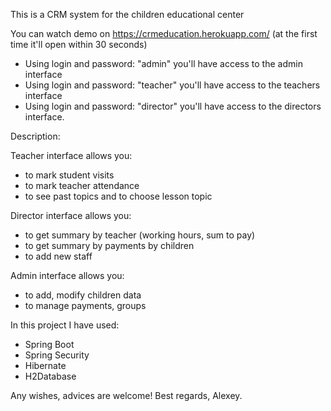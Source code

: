 This is a CRM system for the children educational center 

You can watch demo on https://crmeducation.herokuapp.com/ 
(at the first time it'll open within 30 seconds)

- Using login and password: "admin" you'll have access to the admin interface
- Using login and password: "teacher" you'll have access to the teachers interface
- Using login and password: "director" you'll have access to the directors interface.



Description:

Teacher interface allows you:
- to mark student visits
- to mark teacher attendance
- to see past topics and to choose lesson topic

Director interface allows you:
- to get summary by teacher (working hours, sum to pay)
- to get summary by payments by children
- to add new staff

Admin interface allows you:
- to add, modify children data
- to manage payments, groups



In this project I have used:
- Spring Boot
- Spring Security
- Hibernate
- H2Database


Any wishes, advices are welcome!
Best regards, Alexey.
